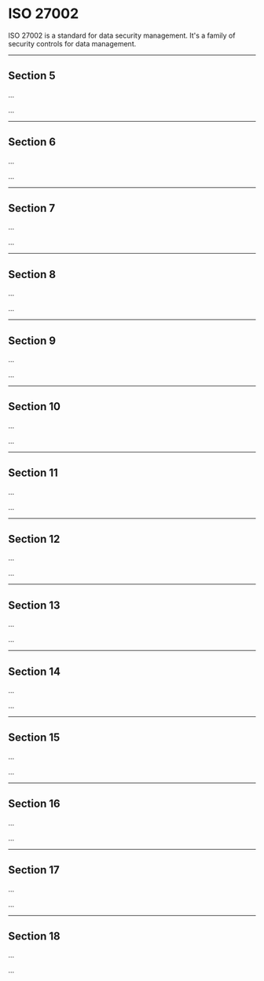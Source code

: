 # ISO 27002

ISO 27002 is a standard for data security management. It's a family of security controls for data management.

<hr class="sep-both">

## Section 5

<div class="row row-cols-md-2"><div>

...
</div><div>

...
</div></div>

<hr class="sep-both">

## Section 6

<div class="row row-cols-md-2"><div>

...
</div><div>

...
</div></div>

<hr class="sep-both">

## Section 7

<div class="row row-cols-md-2"><div>

...
</div><div>

...
</div></div>

<hr class="sep-both">

## Section 8

<div class="row row-cols-md-2"><div>

...
</div><div>

...
</div></div>

<hr class="sep-both">

## Section 9

<div class="row row-cols-md-2"><div>

...
</div><div>

...
</div></div>

<hr class="sep-both">

## Section 10

<div class="row row-cols-md-2"><div>

...
</div><div>

...
</div></div>

<hr class="sep-both">

## Section 11

<div class="row row-cols-md-2"><div>

...
</div><div>

...
</div></div>

<hr class="sep-both">

## Section 12

<div class="row row-cols-md-2"><div>

...
</div><div>

...
</div></div>

<hr class="sep-both">

## Section 13

<div class="row row-cols-md-2"><div>

...
</div><div>

...
</div></div>

<hr class="sep-both">

## Section 14

<div class="row row-cols-md-2"><div>

...
</div><div>

...
</div></div>

<hr class="sep-both">

## Section 15

<div class="row row-cols-md-2"><div>

...
</div><div>

...
</div></div>

<hr class="sep-both">

## Section 16

<div class="row row-cols-md-2"><div>

...
</div><div>

...
</div></div>

<hr class="sep-both">

## Section 17

<div class="row row-cols-md-2"><div>

...
</div><div>

...
</div></div>

<hr class="sep-both">

## Section 18

<div class="row row-cols-md-2"><div>

...
</div><div>

...
</div></div>